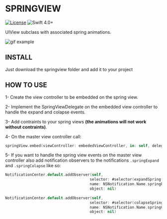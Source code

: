# **SPRINGVIEW**
[![License](https://img.shields.io/cocoapods/l/Hero.svg?style=flat)](https://github.com/lucasassisro/springview/blob/master/LICENSE?raw=true)
![Swift 4.0+](https://img.shields.io/badge/Swift-4.0%2B-orange.svg)

UIView subclass with associated spring animations.

![gif example](https://cdn.rawgit.com/LucasAssisRo/springview/02ab78ec/resources/out.gif)


## **INSTALL**
Just download the springview folder and add it to your project

## **HOW TO USE**

  1- Create the view controller to be embedded on the spring view.

  2- Implement the SpringViewDelegate on the embedded view controller to handle the expand and colapse events.

  3- Add contraints to your spring views **(the animations will not work without contraints)**.

  4- On the master view controller call:
```swift
springView.embed(viewController: embededViewController, in: self, delegate: embededViewController)
```
  
  5- If you want to handle the spring view events on the master view controller also add notification observers to the notifications  ```.springExpand``` and ```.springColapse``` like so:
  
 ```swift
NotificationCenter.default.addObserver(self,
                                       selector: #selector(expandSpring(_:)),
                                       name: NSNotification.Name.springExpand,
                                       object: nil)
                                         
NotificationCenter.default.addObserver(self,
                                       selector: #selector(colapseSpring(_:)),
                                       name: NSNotification.Name.springColapse,
                                       object: nil)
```
